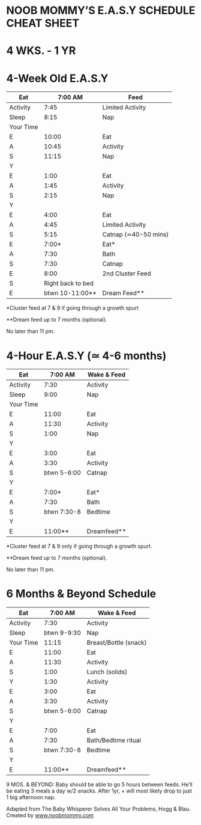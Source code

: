 # NOOB MOMMY’S E.A.S.Y SCHEDULE CHEAT SHEET

# 4 WKS. - 1 YR

# 4-Week Old E.A.S.Y

|Eat|7:00 AM|Feed|
|---|---|---|
|Activity|7:45|Limited Activity|
|Sleep|8:15|Nap|
|Your Time| | |
|E|10:00|Eat|
|A|10:45|Activity|
|S|11:15|Nap|
|Y| | |
|E|1:00|Eat|
|A|1:45|Activity|
|S|2:15|Nap|
|Y| | |
|E|4:00|Eat|
|A|4:45|Limited Activity|
|S|5:15|Catnap (≃40-50 mins)|
|E|7:00*|Eat*|
|A|7:30|Bath|
|S|7:30|Catnap|
|E|8:00|2nd Cluster Feed|
|S|Right back to bed| |
|E|btwn 10-11:00**|Dream Feed**|

*Cluster feed at 7 & 9 if going through a growth spurt

**Dream feed up to 7 months (optional).

No later than 11 pm.

# 4-Hour E.A.S.Y (≃ 4-6 months)

|Eat|7:00 AM|Wake & Feed|
|---|---|---|
|Activity|7:30|Activity|
|Sleep|9:00|Nap|
|Your Time| | |
|E|11:00|Eat|
|A|11:30|Activity|
|S|1:00|Nap|
|Y| | |
|E|3:00|Eat|
|A|3:30|Activity|
|S|btwn 5-6:00|Catnap|
|Y| | |
|E|7:00*|Eat*|
|A|7:30|Bath|
|S|btwn 7:30-8|Bedtime|
|Y| | |
|E|11:00**|Dreamfeed**|

*Cluster feed at 7 & 9 only if going through a growth spurt.

**Dream feed up to 7 months (optional).

No later than 11 pm.

# 6 Months & Beyond Schedule

|Eat|7:00 AM|Wake & Feed|
|---|---|---|
|Activity|7:30|Activity|
|Sleep|btwn 9-9:30|Nap|
|Your Time|11:15|Breast/Bottle (snack)|
|E|11:00|Eat|
|A|11:30|Activity|
|S|1:00|Lunch (solids)|
|Y|1:30|Activity|
|E|3:00|Eat|
|A|3:30|Activity|
|S|btwn 5-6:00|Catnap|
|Y| | |
|E|7:00|Eat|
|A|7:30|Bath/Bedtime ritual|
|S|btwn 7:30-8|Bedtime|
|Y| | |
|E|11:00**|Dreamfeed**|

9 MOS. & BEYOND: Baby should be able to go 5 hours between feeds. He’ll be eating 3 meals a day w/2 snacks. After 1yr, + will most likely drop to just 1 big afternoon nap.

Adapted from The Baby Whisperer Solves All Your Problems, Hogg & Blau. Created by www.noobmommy.com